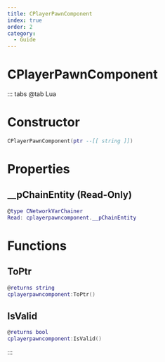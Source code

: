 ```yaml
---
title: CPlayerPawnComponent
index: true
order: 2
category:
  - Guide
---
```


# CPlayerPawnComponent

::: tabs
@tab Lua
# Constructor
```lua
CPlayerPawnComponent(ptr --[[ string ]])
```
# Properties
## __pChainEntity (Read-Only)
```lua
@type CNetworkVarChainer
Read: cplayerpawncomponent.__pChainEntity
```
# Functions
## ToPtr
```lua
@returns string
cplayerpawncomponent:ToPtr()
```
## IsValid
```lua
@returns bool
cplayerpawncomponent:IsValid()
```

:::